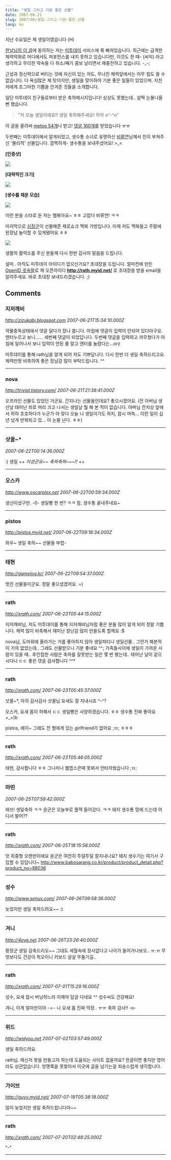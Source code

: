 ```yaml
---
title: "생일 그리고 기분 좋은 선물"
date: 2007-06-21
slug: 2007/06/생일-그리고-기분-좋은-선물
lang: ko
---
```


지난 수요일은 제 생일이였습니다 (H)

[한날님의 이 글](http://www.hannal.net/think/emotional_service_n_communication_1/)에 동의하는 저는 [미투데이](http://me2day.net/) 서비스에 푹 빠져있습니다.
최근에는 급격한 체력악화로 어디에서도 퍼포먼스를 내지 못하고 있습니다만,
이것도 한 때- (씨익) 라고 생각하고 무리한 약속들 다 취소/째기 콤보 날리면서 재충전하고 있습니다. -_-;

근성과 정신력으로 버티는 것에 자신이 있는 저도, 무너진 체력앞에서는 아무 힘도 쓸 수 없습니다.
다 욕심많은 제 탓이지만, 생일을 맞이하야 기분 좋은 일들이 있었으며. 지친 저에게 조그마한 기쁨을 안겨준 것들을 소개합니다.

일단 미투데이 친구들로부터 받은 축하메시지입니다! 상상도 못했는데.. 살짝 눈물나올뻔 했습니다. 


> "저 오늘 생일이에요!! 생일 축하해주세요! 하악 o^-^o"


이 글을 올려써 [metoo 54개](http://me2day.net/rath/post/199703/metoos)나 받고! [댓글 160개](http://me2day.net/rath/post/199703/comments)를 받았습니다 ㅠㅠ

두번째는 미투데이에서 알게되었고, 생수통 소녀로 유명하신 [비류연](http://jhmui.egloos.com/)님께서 친히 부쳐주신 '물리적' 선물입니다.
깜찍하게- 생수통을 보내주셨어요! >_<

**[인증샷]**

![](/img/gift_from_jhmui_auth.jpg)

**[대략적인 크기]**

![](/img/gift_from_jhmui_size.jpg)

**[생수를 채운 모습]**

![](/img/gift_from_jhmui_filled.jpg)

이런 분을 스타로 둔 저는 햄볶아요~ ㅎㅎ 고맙다 비류연! ㅋㅋ

마지막으로 [심장군](http://buzzler.tistory.com/)이 선물해준 제로쇼크 맥북 가방입니다. 이제 저도 맥북들고 주말에 된장남 놀이할 수 있게됐어요 ㅎㅎ

![](/img/gift_from_buzzler.jpg)

생활의 활력소를 주신 분들께 다시 한번 감사의 말씀을 드립니다.

설마.. 아직도 미투데이 아이디가 없으신가요? 초대장을 드립니다.
얼마전에 만든 [OpenID 귓속말](http://lab01.openmaru.com/memo/)로 제 오픈아이디 **http://rath.myid.net/** 로 초대장을 받을 email을 알려주세요. 바로 초대장 보내드리겠습니다. ;)

## Comments

### 지저깨비
*http://zizukabi.blogspot.com*
*2007-06-21T15:34:10.000Z*

약물중독상태에서 댓글 달다가 잤나 봅니다.
아침에 댓글이 입력이 안되어 있더라구요. 엔터누르고 보니......
세번째 댓글이 되었답니다.
두번째 댓글을 입력하고 까무쳤다가 아침에 일어나서 보니 입력이 안된 줄 알고 엔터를 눌렸다는...orz

미투데이를 통해 rath님을 알게 되어 저도 기쁘답니다.
다시 한번 더 생일 축하드리고요.
체력만땅 비축하여 좋은 장남감 많이 부탁드립니다. ^^

---

### nova
*http://trivial.tistory.com/*
*2007-06-21T21:38:41.000Z*

오프라인 선물도 있었던 거군요. 간지나는 선물들인데요? 좋으시겠어요.
(전 아버님 생신날 태어난 죄로 머리 크고 나서는 생일날 뭘 해 본 적이 없습니다. 아버님 잔치상 앞에서 하하 호호하다가 누군가 아 맞다 오늘 니 생일이기도 하지, 잠시 머쓱... 이런 일이 십 년 넘게  반복되고 있... 아 눈물 난다. ㅎㅎ)

---

### 삿꿀~*
*2007-06-22T00:14:36.000Z*

:) 생일 +_+ 이셨군요~~
축하축하~~~!! +_+

---

### 오스카
*http://www.oscarplex.net*
*2007-06-22T00:59:34.000Z*

생신이셨구만. -0- 생일빵 한 번? ㅋㅋ
참, 생수통 끝내주네요~

---

### pistos
*http://pistos.myid.net/*
*2007-06-22T09:18:34.000Z*

와우~ 생일 축하~~ 선물들 부럽-

---

### 태현
*http://gamelog.kr/*
*2007-06-22T09:54:37.000Z*

멋진 선물들이군요. 정말 좋으셨겠어요. =)

---

### rath
*http://xrath.com/*
*2007-06-23T05:44:15.000Z*

지저깨비님, 저도 미투데이를 통해 지저깨비님처럼 좋은 분들 많이 알게 되어 정말 기쁩니다. 체력 많이 비축해서 재미난 장난감 많이 만들도록 할께요 :$

nova님, 도마위에 올라가는 거를 좋아하지 않아 생일파티나 생일선물.. 그런거 해본적이 거의 없었는데.. 그래도 선물받으니 기분 좋네요 ^^; 가족들사이에 생일이 가까운 사람이 있을 때.. 후인접한 사람은 축하를 잘못받는 일은 몇 번 봤는데.. 태어난 날이 같으시다니 ㄷㄷ 좋은 댓글 감사합니다 ^^*

---

### rath
*http://xrath.com/*
*2007-06-23T05:45:37.000Z*

삿꿀~*, 아히 감사감사 삿꿀님 요새도 잘 지내시죠 ^-^?

오스카, 요새 몸이 허해서 ㄷㄷ 생일빵은 사양하겠습니다. ㅎㅎ 생수통 진짜 좋아요 +_+)b

pistos, 에이~ 그래도 전 형에게 있는 girlfriend가 없어요 ;ㅁ; ㅎㅎㅎ

---

### rath
*http://xrath.com/*
*2007-06-23T05:46:05.000Z*

태현, 감사합니다 ㅎㅎ 그나저나 웹앱스콘때 못뵈서 안타까웠습니다 ;ㅁ;

---

### 마띤
*2007-06-25T07:59:42.000Z*

래쓰! 생일축하 ㅋㅋ
윤군은 오늘부로 플젝 들어갔다. ㅋㅋ
돼지 생수통 맘에 드는데 어디서 팔어??

---

### rath
*http://xrath.com/*
*2007-06-25T18:15:58.000Z*

앗 희중형 오랜만이에요 
윤군은 여전히 투덜투덜 잘지내나요? 
돼지 생수기는 여기서 구입할 수 있답니다~
http://www.babosarang.co.kr/product/product_detail.php?product_no=88036

---

### 성수
*http://www.senux.com/*
*2007-06-26T09:58:36.000Z*

늦었지만 생일 축하드려요~~ :)

---

### 겨니
*http://4eva.net*
*2007-06-26T23:26:40.000Z*

황장군 생일 감축드리오~~
그대도 세월속에 장사없다고 나이가 들어가나보오.. ㅠ.ㅠ
무엇보다도 건강이 쵝오이니 키보드 살살 뚜둘기길..

---

### rath
*http://xrath.com/*
*2007-07-01T15:29:16.000Z*

성수, 요새 잠시 버닝하느라 이제야 답글 다네요 ^^ 성수씨도 건강해요!

겨니, 이게 얼마만이야 -ㅅ- 나 요새 몸 진짜 막장.. ㅠㅠ 축하 감사!! -o-

---

### 위드
*http://widyou.net*
*2007-07-02T03:57:49.000Z*

생일 축하드려요.

rath님. 메신저 봇을 만들고자 하는데 도움되는 사이트 없을까요?
한글이면 좋지만 영어라도 상관없습니다.
방명록을 못찾아서 이곳에 글을 남기는걸 죄송스럽게 생각합니다.

---

### 가이브
*http://guyv.myid.net/*
*2007-07-19T05:38:18.000Z*

많이 늦었지만 생일 축하드립니다아~~

---

### rath
*http://xrath.com/*
*2007-07-20T02:48:25.000Z*

^-^

---


